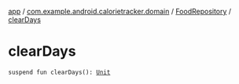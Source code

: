[app](../../index.md) / [com.example.android.calorietracker.domain](../index.md) / [FoodRepository](index.md) / [clearDays](./clear-days.md)

# clearDays

`suspend fun clearDays(): `[`Unit`](https://kotlinlang.org/api/latest/jvm/stdlib/kotlin/-unit/index.html)
